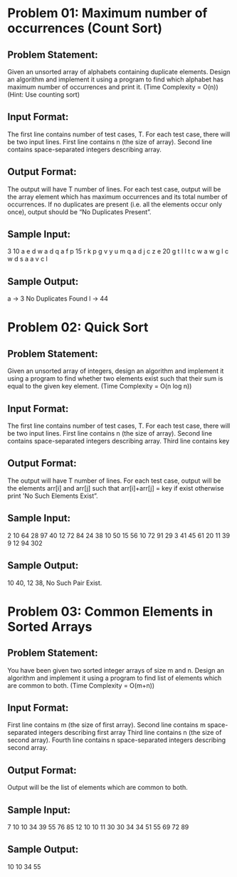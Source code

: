# Problem 01: Maximum number of occurrences (Count Sort)
## Problem Statement:
Given an unsorted array of alphabets containing duplicate elements. Design an algorithm and implement it using a program to find which alphabet has maximum number of occurrences and print it. (Time Complexity = O(n)) (Hint: Use counting sort)

## Input Format:
The first line contains number of test cases, T.
For each test case, there will be two input lines.
First line contains n (the size of array).
Second line contains space-separated integers describing array.
## Output Format:
The output will have T number of lines.
For each test case, output will be the array element which has maximum occurrences and its total number of occurrences.
If no duplicates are present (i.e. all the elements occur only once), output should be “No Duplicates Present”.
## Sample Input:
3
10
a e d w a d q a f p
15
r k p g v y u m q a d j c z e
20
g t l l t c w a w g l c w d s a a v c l 

## Sample Output:
a -> 3
No Duplicates Found
l -> 44

  

# Problem 02: Quick Sort
## Problem Statement:
Given an unsorted array of integers, design an algorithm and implement it using a program to find whether two elements exist such that their sum is equal to the given key element. (Time Complexity = O(n log n))

## Input Format:
The first line contains number of test cases, T. For each test case, there will be two input lines.
First line contains n (the size of array).
Second line contains space-separated integers describing array.
Third line contains key
## Output Format:
The output will have T number of lines. For each test case, output will be the elements arr[i] and arr[j] such that arr[i]+arr[j] = key if exist otherwise print 'No Such Elements Exist”.
## Sample Input:
2
10
64 28 97 40 12 72 84 24 38 10
50
15
56 10 72 91 29 3 41 45 61 20 11 39 9 12 94
302

## Sample Output:
10 40, 12 38, 
No Such Pair Exist.

  

# Problem 03: Common Elements in Sorted Arrays
## Problem Statement:
You have been given two sorted integer arrays of size m and n. Design an algorithm and implement it using a program to find list of elements which are common to both. (Time Complexity = O(m+n))

## Input Format:
First line contains m (the size of first array).
Second line contains m space-separated integers describing first array
Third line contains n (the size of second array).
Fourth line contains n space-separated integers describing second array.
## Output Format:
Output will be the list of elements which are common to both.
## Sample Input:
7
10 10 34 39 55 76 85
12
10 10 11 30 30 34 34 51 55 69 72 89 

## Sample Output:
10 10 34 55
